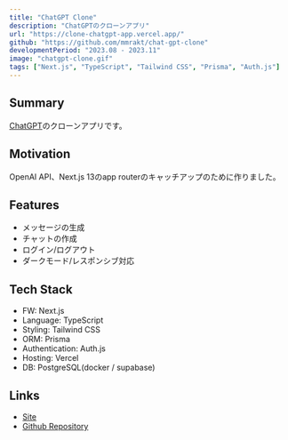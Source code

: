 ```yaml
---
title: "ChatGPT Clone"
description: "ChatGPTのクローンアプリ"
url: "https://clone-chatgpt-app.vercel.app/"
github: "https://github.com/mmrakt/chat-gpt-clone"
developmentPeriod: "2023.08 - 2023.11"
image: "chatgpt-clone.gif"
tags: ["Next.js", "TypeScript", "Tailwind CSS", "Prisma", "Auth.js"]
---
```


## Summary
[ChatGPT](https://chat.openai.com/)のクローンアプリです。

## Motivation
OpenAI API、Next.js 13のapp routerのキャッチアップのために作りました。

## Features
- メッセージの生成
- チャットの作成
- ログイン/ログアウト
- ダークモード/レスポンシブ対応

## Tech Stack
- FW: Next.js
- Language: TypeScript
- Styling: Tailwind CSS
- ORM: Prisma
- Authentication: Auth.js
- Hosting: Vercel
- DB: PostgreSQL(docker / supabase)

## Links
- [Site](https://clone-chatgpt-app.vercel.app/)
- [Github Repository](https://github.com/mmrakt/chat-gpt-clone)
